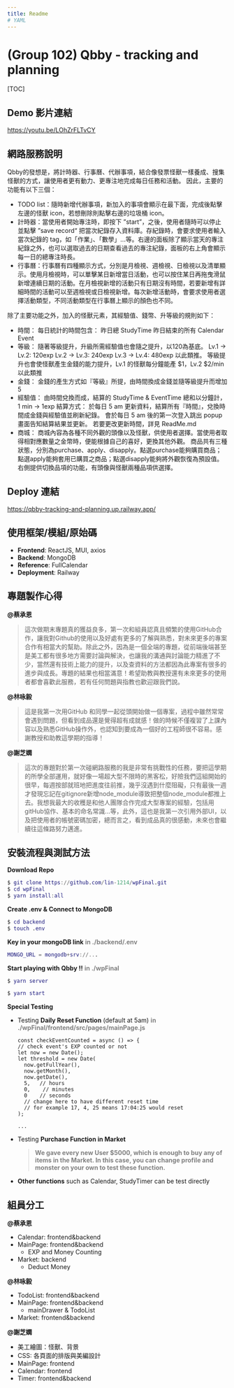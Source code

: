 ```yaml
---
title: Readme
# YAML
---
```

# (Group 102) Qbby - tracking and planning
[TOC]
## Demo 影片連結
https://youtu.be/LOhZrFLTvCY
## 網路服務說明
Qbby的發想是，將計時器、行事曆、代辦事項，結合像發票怪獸一樣養成、搜集怪獸的方式，讓使用者更有動力、更專注地完成每日任務和活動。
因此，主要的功能有以下三個：

- TODO list：隨時新增代辦事項，新加入的事項會顯示在最下面，完成後點擊左邊的怪獸 icon，若想刪除則點擊右邊的垃圾桶 icon。
- 計時器：當使用者開始專注時，即按下 ”start”，之後，使用者隨時可以停止並點擊 ”save record“ 把當次紀錄存入資料庫。存紀錄時，會要求使用者輸入當次紀錄的 tag，如「作業」、「數學」...等。右邊的面板除了顯示當天的專注紀錄之外，也可以選取過去的日期查看過去的專注紀錄，面板的右上角會顯示每一日的總專注時長。
- 行事曆：行事曆有四種顯示方式，分別是月檢視、週檢視、日檢視以及清單顯示。使用月檢視時，可以單擊某日新增當日活動，也可以按住某日再拖曳滑鼠新增連續日期的活動。在月檢視新增的活動只有日期沒有時間，若要新增有詳細時間的活動可以至週檢視或日檢視新增。每次新增活動時，會要求使用者選擇活動類型，不同活動類型在行事曆上顯示的顏色也不同。

除了主要功能之外，加入的怪獸元素，其經驗值、錢幣、升等級的規則如下：
- 時間：
每日統計的時間包含：
昨日總 StudyTime
昨日結束的所有 Calendar Event
- 等級：
隨著等級提升，升級所需經驗值也會隨之提升，以120為基底。
Lv.1 -> Lv.2: 120exp
Lv.2 -> Lv.3: 240exp
Lv.3 -> Lv.4: 480exp 以此類推。
等級提升也會使怪獸產生金錢的能力提升，Lv.1 的怪獸每分鐘能產 $1，Lv.2 $2/min 以此類推
- 金錢：
金錢的產生方式如『等級』所提，由時間換成金錢並隨等級提升而增加5
- 經驗值：
由時間兌換而成，結算的 StudyTime & EventTime 總和以分鐘計，1 min -> 1exp
結算方式：
於每日 5 am 更新資料，結算所有『時間』，兌換時間成金錢與經驗值並刷新紀錄。
會於每日 5 am 後的第一次登入跳出 popup 畫面告知結算結果並更新。
若要更改更新時間，詳見 ReadMe.md
- 商城：
商城內容為各種不同外觀的頭像以及怪獸，供使用者選擇。當使用者取得相對應數量之金幣時，便能根據自己的喜好，更換其他外觀。
商品共有三種狀態，分別為purchase、apply、disapply。點選purchase能夠購買商品；點選apply能夠套用已購買之商品；點選disapply能夠將外觀恢復為預設值。
右側提供切換品項的功能，有頭像與怪獸兩種品項供選擇。


## Deploy 連結
https://qbby-tracking-and-planning.up.railway.app/


## 使用框架/模組/原始碼
- **Frontend**: ReactJS, MUI, axios
- **Backend**: MongoDB
- **Reference**: FullCalendar
- **Deployment**: Railway


## 專題製作心得
**@蔡承恩**
>這次做期末專題真的獲益良多，第一次和組員認真且頻繁的使用GitHub合作，讓我對Github的使用以及好處有更多的了解與熟悉，對未來更多的專案合作有相當大的幫助。除此之外，因為是一個全端的專題，從前端後端甚至是美工都有很多地方需要討論與解決，也讓我的溝通與討論能力精進了不少，當然還有技術上能力的提升，以及查資料的方法都因為此專案有很多的進步與成長。專題的結果也相當滿意！希望助教與教授還有未來更多的使用者都會喜歡此服務，若有任何問題與指教也歡迎跟我們說。

**@林咏毅**
>這是我第一次用GitHub 和同學一起從頭開始做一個專案，過程中雖然常常會遇到問題，但看到成品還是覺得超有成就感！做的時候不僅複習了上課內容以及熟悉GitHub操作外，也認知到要成為一個好的工程師很不容易。感謝教授和助教這學期的指導！

**@謝芝嫻**
>這次的專題對於第一次碰網路服務的我是非常有挑戰性的任務，要把這學期的所學全部運用，就好像一場超大型不限時的黑客松，好險我們這組開始的很早，每週按部就班地把進度往前推，幾乎沒遇到什麼阻礙，只有最後一週才發現忘記在gitignore新增node_module導致把整個node_module都推上去。我想我最大的收穫是和他人團隊合作完成大型專案的經驗，包括用gitHub協作、基本的命名常識...等，此外，這也是我第一次引用外部UI，以及把使用者的帳號密碼加密，總而言之，看到成品真的很感動，未來也會繼續往這條路努力邁進。



## 安裝流程與測試方法


**Download Repo**
```g
$ git clone https://github.com/lin-1214/wpFinal.git
$ cd wpFinal
$ yarn install:all
 ```
 
**Create .env & Connect to MongoDB**
```g
$ cd backend
$ touch .env
 ```
**Key in your mongoDB link**
<font color="gray">**in ./backend/.env**</font>
```g
MONGO_URL = mongodb+srv://...
 ```
**Start playing with Qbby !!**
<font color="gray">**in ./wpFinal**</font>
```g
$ yarn server
 ```
```g
$ yarn start   
 ```
**Special Testing**

- Testing **Daily Reset Function** (default at 5am)
<font color="gray">**in ./wpFinal/frontend/src/pages/mainPage.js**</font>
    ```javascript=61
  const checkEventCounted = async () => {
    // check event's EXP counted or not
    let now = new Date();
    let threshold = new Date(
      now.getFullYear(),
      now.getMonth(),
      now.getDate(),
      5,   // hours
      0,    // minutes
      0    // seconds
      // change here to have different reset time
      // for example 17, 4, 25 means 17:04:25 would reset
    );
    
    ...
     ```
- Testing **Purchase Function in Market** 
    ><font color="gray">**We gave every new User $5000, which is enough to buy any of items in the Market. In this case, you can change profile and monster on your own to test these function.**</font>

- **Other functions** such as Calendar, StudyTimer can be test directly
## 組員分工
**@蔡承恩**
- Calendar: frontend&backend
- MainPage: frontend&backend
    - EXP and Money Counting
- Market: backend
    - Deduct Money

**@林咏毅**
- TodoList: frontend&backend
- MainPage: frontend&backend
    - mainDrawer & TodoList
- Market: frontend&backend

**@謝芝嫻**
- 美工繪圖：怪獸、背景
- CSS: 各頁面的排版與美編設計
- MainPage: frontend
- Calendar: frontend
- Timer: frontend&backend
